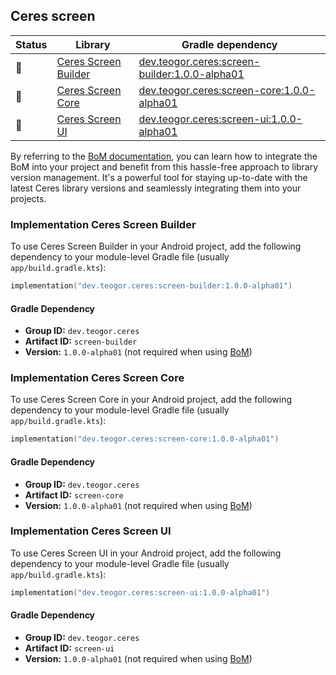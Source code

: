 ## Ceres screen

| Status | Library | Gradle dependency |
| ------ | ------- | ----------------- |
| 🧪 | [Ceres Screen Builder](/screen/builder) | [dev.teogor.ceres:screen-builder:1.0.0-alpha01](#implementation-ceres-screen-builder) |
| 🧪 | [Ceres Screen Core](/screen/core) | [dev.teogor.ceres:screen-core:1.0.0-alpha01](#implementation-ceres-screen-core) |
| 🧪 | [Ceres Screen UI](/screen/ui) | [dev.teogor.ceres:screen-ui:1.0.0-alpha01](#implementation-ceres-screen-ui) |

By referring to the [BoM documentation](/docs/bom/versions.md), you can learn how to integrate the BoM into your project and benefit from this hassle-free approach to library version management. It's a powerful tool for staying up-to-date with the latest Ceres library versions and seamlessly integrating them into your projects.


### Implementation Ceres Screen Builder

To use Ceres Screen Builder in your Android project, add the following dependency to your module-level Gradle file (usually `app/build.gradle.kts`):

```kotlin
implementation("dev.teogor.ceres:screen-builder:1.0.0-alpha01")
```

#### Gradle Dependency

- **Group ID:** `dev.teogor.ceres`
- **Artifact ID:** `screen-builder`
- **Version:** `1.0.0-alpha01` (not required when using [BoM](/docs/bom/versions.md))

### Implementation Ceres Screen Core

To use Ceres Screen Core in your Android project, add the following dependency to your module-level Gradle file (usually `app/build.gradle.kts`):

```kotlin
implementation("dev.teogor.ceres:screen-core:1.0.0-alpha01")
```

#### Gradle Dependency

- **Group ID:** `dev.teogor.ceres`
- **Artifact ID:** `screen-core`
- **Version:** `1.0.0-alpha01` (not required when using [BoM](/docs/bom/versions.md))

### Implementation Ceres Screen UI

To use Ceres Screen UI in your Android project, add the following dependency to your module-level Gradle file (usually `app/build.gradle.kts`):

```kotlin
implementation("dev.teogor.ceres:screen-ui:1.0.0-alpha01")
```

#### Gradle Dependency

- **Group ID:** `dev.teogor.ceres`
- **Artifact ID:** `screen-ui`
- **Version:** `1.0.0-alpha01` (not required when using [BoM](/docs/bom/versions.md))


